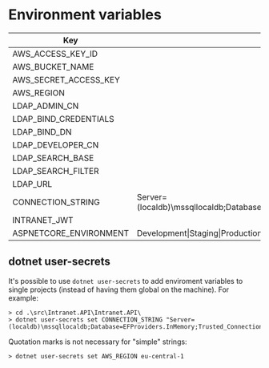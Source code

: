 ﻿# Environment variables

| Key                    | Value                            |
|------------------------|----------------------------------|
| AWS_ACCESS_KEY_ID      |                                  |
| AWS_BUCKET_NAME        |                                  |
| AWS_SECRET_ACCESS_KEY  |                                  |
| AWS_REGION             |                                  |
| LDAP_ADMIN_CN          |                                  |
| LDAP_BIND_CREDENTIALS  |                                  |
| LDAP_BIND_DN           |                                  |
| LDAP_DEVELOPER_CN      |                                  |
| LDAP_SEARCH_BASE       |                                  |
| LDAP_SEARCH_FILTER     |                                  |
| LDAP_URL               |                                  |
| CONNECTION_STRING      | Server=(localdb)\mssqllocaldb;Database=EFProviders.InMemory;Trusted_Connection=True; |
| INTRANET_JWT           |                                  |
| ASPNETCORE_ENVIRONMENT | Development\|Staging\|Production |

## dotnet user-secrets

It's possible to use `dotnet user-secrets` to add enviroment variables to single projects (instead of having them global on the machine). For example:

```
> cd .\src\Intranet.API\Intranet.API\
> dotnet user-secrets set CONNECTION_STRING "Server=(localdb)\mssqllocaldb;Database=EFProviders.InMemory;Trusted_Connection=True;"
```

Quotation marks is not necessary for "simple" strings:

```
> dotnet user-secrets set AWS_REGION eu-central-1
```